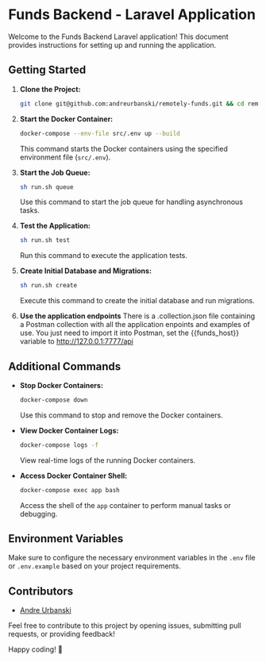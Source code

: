 # Funds Backend - Laravel Application

Welcome to the Funds Backend Laravel application! This document provides instructions for setting up and running the application.

## Getting Started

1. **Clone the Project:**
   ```bash
   git clone git@github.com:andreurbanski/remotely-funds.git && cd remotely-funds && cp src/.env.example src/.env
   ```

2. **Start the Docker Container:**
   ```bash
   docker-compose --env-file src/.env up --build
   ```
   This command starts the Docker containers using the specified environment file (`src/.env`).

3. **Start the Job Queue:**
   ```bash
   sh run.sh queue
   ```
   Use this command to start the job queue for handling asynchronous tasks.

4. **Test the Application:**
   ```bash
   sh run.sh test
   ```
   Run this command to execute the application tests.

5. **Create Initial Database and Migrations:**
   ```bash
   sh run.sh create
   ```
   Execute this command to create the initial database and run migrations.

6. **Use the application endpoints**
    There is a .collection.json file containing a Postman collection with all the application enpoints and examples of use.
    You just need to import it into Postman, set the {{funds_host}} variable to http://127.0.0.1:7777/api

## Additional Commands

- **Stop Docker Containers:**
  ```bash
  docker-compose down
  ```
  Use this command to stop and remove the Docker containers.

- **View Docker Container Logs:**
  ```bash
  docker-compose logs -f
  ```
  View real-time logs of the running Docker containers.

- **Access Docker Container Shell:**
  ```bash
  docker-compose exec app bash
  ```
  Access the shell of the `app` container to perform manual tasks or debugging.

## Environment Variables

Make sure to configure the necessary environment variables in the `.env` file or `.env.example` based on your project requirements.

## Contributors

- [Andre Urbanski](https://github.com/andreurbanski)

Feel free to contribute to this project by opening issues, submitting pull requests, or providing feedback!

Happy coding! 🚀
```